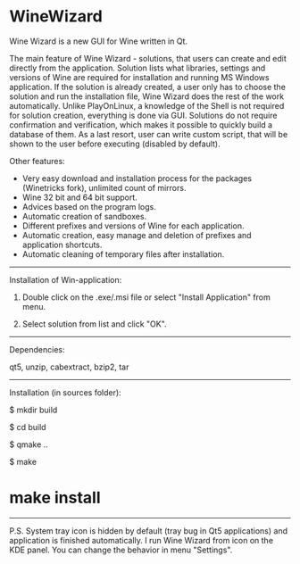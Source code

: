 # WineWizard
Wine Wizard is a new GUI for Wine written in Qt.

The main feature of Wine Wizard - solutions, that users can create and edit directly from the application. 
Solution lists what libraries, settings and versions of Wine are required for installation and running MS Windows application. If the solution is already created, a user only has to choose the solution and run the installation file, Wine Wizard does the rest of the work automatically. Unlike PlayOnLinux, a knowledge of the Shell is not required for solution creation, everything is done via GUI. Solutions do not require confirmation and verification, which makes it possible to quickly build a database of them. As a last resort, user can write custom script, that will be shown to the user before executing (disabled by default).

Other features:

- Very easy download and installation process for the packages (Winetricks fork), unlimited count of mirrors.
- Wine 32 bit and 64 bit support.
- Advices based on the program logs.
- Automatic creation of sandboxes.
- Different prefixes and versions of Wine for each application.
- Automatic creation, easy manage and deletion of prefixes and application shortcuts.
- Automatic cleaning of temporary files after installation.

***********************************************

Installation of Win-application:

1) Double click on the .exe/.msi file or select "Install Application" from menu.

2) Select solution from list and click "OK".

***********************************************

Dependencies:

qt5, unzip, cabextract, bzip2, tar

***********************************************

Installation (in sources folder):

$ mkdir build

$ cd build

$ qmake ..

$ make

# make install

***********************************************

P.S. System tray icon is hidden by default (tray bug in Qt5 applications) and application is finished automatically. I run Wine Wizard from icon on the KDE panel. You can change the behavior in menu "Settings".
